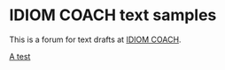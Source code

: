 # IDIOM COACH text samples

This is a forum for text drafts at [IDIOM COACH](https://idiomcoach.com).

[A test][1]

[1]: wadus
